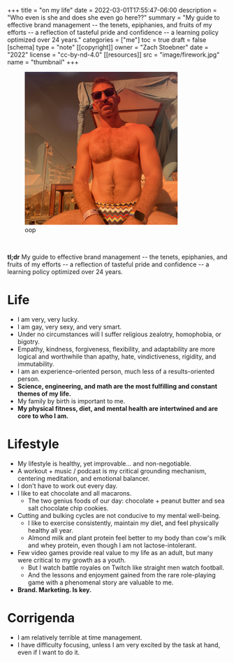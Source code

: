 +++
title = "on my life"
date = 2022-03-01T17:55:47-06:00
description = "Who even is she and does she even go here??"
summary = "My guide to effective brand management -- the tenets, epiphanies, and fruits of my efforts -- a reflection of tasteful pride and confidence -- a learning policy optimized over 24 years."
categories = ["me"]
toc = true
draft = false
[schema]
  type = "note"
[[copyright]]
  owner = "Zach Stoebner"
  date = "2022"
  license = "cc-by-nd-4.0"
[[resources]]
  src = "image/firework.jpg"
  name = "thumbnail"
+++

<figure>
<img src="image/titties.jpeg" alt="Zach Stoebner, at Mantamar in Puerto Vallarta" style="width:350px;height:350px"/> 
<figcaption>oop</figcaption>
</figure>
<br>

**tl;dr** My guide to effective brand management -- the tenets, epiphanies, and fruits of my efforts -- a reflection of tasteful pride and confidence -- a learning policy optimized over 24 years. 

# Life
- I am very, very lucky. 
- I am gay, very sexy, and very smart.
- Under no circumstances will I suffer religious zealotry, homophobia, or bigotry.
- Empathy, kindness, forgiveness, flexibility, and adaptability are more logical and worthwhile than apathy, hate, vindictiveness, rigidity, and immutability.
- I am an experience-oriented person, much less of a results-oriented person.
- <strong>Science, engineering, and math are the most fulfilling and constant themes of my life.</strong>
- My family by birth is important to me. 
- <strong>My physical fitness, diet, and mental health are intertwined and are core to who I am.</strong>

# Lifestyle
- My lifestyle is healthy, yet improvable... and non-negotiable.
- A workout + music / podcast is my critical grounding mechanism, centering meditation, and emotional balancer.
- I don't have to work out every day.
- I like to eat chocolate and all macarons.
	- The two genius foods of our day: chocolate + peanut butter and sea salt chocolate chip cookies.
- Cutting and bulking cycles are not conducive to my mental well-being. 
	- I like to exercise consistently, maintain my diet, and feel physically healthy all year.
	- Almond milk and plant protein feel better to my body than cow's milk and whey protein, even though I am not lactose-intolerant.
- Few video games provide real value to my life as an adult, but many were critical to my growth as a youth.
	- But I watch battle royales on Twitch like straight men watch football. 
	- And the lessons and enjoyment gained from the rare role-playing game with a phenomenal story are valuable to me. 
- <strong>Brand. Marketing. Is key.</strong>

# Corrigenda
- I am relatively terrible at time management.
- I have difficulty focusing, unless I am very excited by the task at hand, even if I want to do it. 
